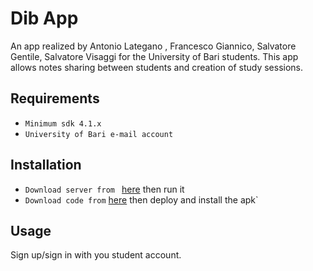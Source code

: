 # Dib App
An app realized by Antonio Lategano , Francesco Giannico, Salvatore Gentile, Salvatore Visaggi for the University of Bari students. 
This app allows notes sharing between students and creation of study sessions.

## Requirements
* `Minimum sdk 4.1.x`
* `University of Bari e-mail account`

## Installation
* `Download server from ` [here](https://github.com/frankgiak/DibApp-Server) then run it
* `Download code from` [here](https://github.com/frankgiak/DibApp-client) then deploy and install the apk`

## Usage
Sign up/sign in with you student account. 



